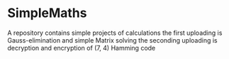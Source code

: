 # SimpleMaths
A repository contains simple projects of calculations
the first uploading is Gauss-elimination and simple Matrix solving
the seconding uploading is decryption and encryption of (7, 4) Hamming code
